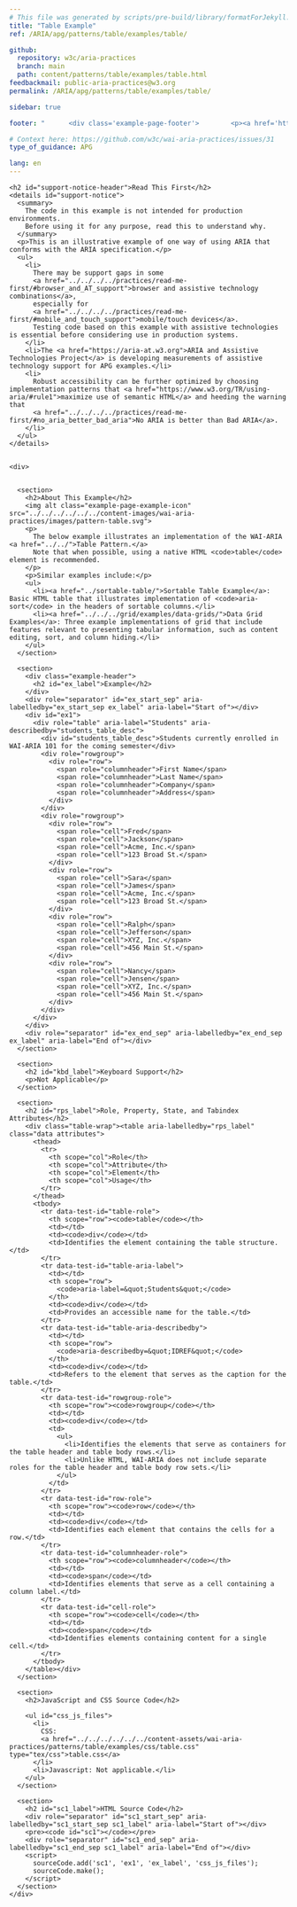 ```yaml
---
# This file was generated by scripts/pre-build/library/formatForJekyll.js
title: "Table Example"
ref: /ARIA/apg/patterns/table/examples/table/

github:
  repository: w3c/aria-practices
  branch: main
  path: content/patterns/table/examples/table.html
feedbackmail: public-aria-practices@w3.org
permalink: /ARIA/apg/patterns/table/examples/table/

sidebar: true

footer: "      <div class='example-page-footer'>        <p><a href='https://github.com/w3c/aria-practices/projects/16'>View issues related to this example</a></p>        <p>Page last updated: 12 December 2023</p>      </div>    "

# Context here: https://github.com/w3c/wai-aria-practices/issues/31
type_of_guidance: APG

lang: en
---
```

<meta charset="utf-8" />
<meta name="viewport" content="width=device-width, initial-scale=1.0" />
<title>Table Example</title>

<script src="../../../../../../content-assets/wai-aria-practices/shared/js/examples.js"></script>
<script src="../../../../../../content-assets/wai-aria-practices/shared/js/highlight.pack.js"></script>
<script src="../../../../../../content-assets/wai-aria-practices/shared/js/app.js"></script>
<script src="../../../../../../content-assets/wai-aria-practices/shared/js/skipto.js"></script>

<link
  href="../../../../../../content-assets/wai-aria-practices/patterns/table/examples/css/table.css"
  rel="stylesheet"
/>


<link 
  rel="stylesheet"
  href="{{ '/content-assets/wai-aria-practices/styles.css' | relative_url }}"
>
<!-- Code highlighting styles -->
<link 
  rel="stylesheet"
  href="{{ '/content-assets/wai-aria-practices/shared/css/github.css' | relative_url }}"
>

<script>
const addBodyClass = undefined;
const enableSidebar = true;
if (addBodyClass) document.body.classList.add(addBodyClass);
if (enableSidebar) document.body.classList.add('has-sidebar');
</script>
    

<script>
    const parentPage = window.location.pathname.match(
      /\/(patterns|practices|about)\//
    )?.[1];
    if (parentPage) {
      const parentHref = 'a[href*="' + parentPage + '"]';
      document.querySelector(parentHref).classList.add('active');
    }
  </script>
<div>

    <h2 id="support-notice-header">Read This First</h2>
    <details id="support-notice">
      <summary>
        The code in this example is not intended for production environments.
        Before using it for any purpose, read this to understand why.
      </summary>
      <p>This is an illustrative example of one way of using ARIA that conforms with the ARIA specification.</p>
      <ul>
        <li>
          There may be support gaps in some
          <a href="../../../../practices/read-me-first/#browser_and_AT_support">browser and assistive technology combinations</a>,
          especially for
          <a href="../../../../practices/read-me-first/#mobile_and_touch_support">mobile/touch devices</a>.
          Testing code based on this example with assistive technologies is essential before considering use in production systems.
        </li>
        <li>The <a href="https://aria-at.w3.org">ARIA and Assistive Technologies Project</a> is developing measurements of assistive technology support for APG examples.</li>
        <li>
          Robust accessibility can be further optimized by choosing implementation patterns that <a href="https://www.w3.org/TR/using-aria/#rule1">maximize use of semantic HTML</a> and heeding the warning that
          <a href="../../../../practices/read-me-first/#no_aria_better_bad_aria">No ARIA is better than Bad ARIA</a>.
        </li>
      </ul>
    </details>
  
    
    <div>
      

      <section>
        <h2>About This Example</h2>
        <img alt class="example-page-example-icon" src="../../../../../../content-images/wai-aria-practices/images/pattern-table.svg">
        <p>
          The below example illustrates an implementation of the WAI-ARIA <a href="../../">Table Pattern.</a>
          Note that when possible, using a native HTML <code>table</code> element is recommended.
        </p>
        <p>Similar examples include:</p>
        <ul>
          <li><a href="../sortable-table/">Sortable Table Example</a>: Basic HTML table that illustrates implementation of <code>aria-sort</code> in the headers of sortable columns.</li>
          <li><a href="../../../grid/examples/data-grids/">Data Grid Examples</a>: Three example implementations of grid that include features relevant to presenting tabular information, such as content editing, sort, and column hiding.</li>
        </ul>
      </section>

      <section>
        <div class="example-header">
          <h2 id="ex_label">Example</h2>
        </div>
        <div role="separator" id="ex_start_sep" aria-labelledby="ex_start_sep ex_label" aria-label="Start of"></div>
        <div id="ex1">
          <div role="table" aria-label="Students" aria-describedby="students_table_desc">
            <div id="students_table_desc">Students currently enrolled in WAI-ARIA 101 for the coming semester</div>
            <div role="rowgroup">
              <div role="row">
                <span role="columnheader">First Name</span>
                <span role="columnheader">Last Name</span>
                <span role="columnheader">Company</span>
                <span role="columnheader">Address</span>
              </div>
            </div>
            <div role="rowgroup">
              <div role="row">
                <span role="cell">Fred</span>
                <span role="cell">Jackson</span>
                <span role="cell">Acme, Inc.</span>
                <span role="cell">123 Broad St.</span>
              </div>
              <div role="row">
                <span role="cell">Sara</span>
                <span role="cell">James</span>
                <span role="cell">Acme, Inc.</span>
                <span role="cell">123 Broad St.</span>
              </div>
              <div role="row">
                <span role="cell">Ralph</span>
                <span role="cell">Jefferson</span>
                <span role="cell">XYZ, Inc.</span>
                <span role="cell">456 Main St.</span>
              </div>
              <div role="row">
                <span role="cell">Nancy</span>
                <span role="cell">Jensen</span>
                <span role="cell">XYZ, Inc.</span>
                <span role="cell">456 Main St.</span>
              </div>
            </div>
          </div>
        </div>
        <div role="separator" id="ex_end_sep" aria-labelledby="ex_end_sep ex_label" aria-label="End of"></div>
      </section>

      <section>
        <h2 id="kbd_label">Keyboard Support</h2>
        <p>Not Applicable</p>
      </section>

      <section>
        <h2 id="rps_label">Role, Property, State, and Tabindex Attributes</h2>
        <div class="table-wrap"><table aria-labelledby="rps_label" class="data attributes">
          <thead>
            <tr>
              <th scope="col">Role</th>
              <th scope="col">Attribute</th>
              <th scope="col">Element</th>
              <th scope="col">Usage</th>
            </tr>
          </thead>
          <tbody>
            <tr data-test-id="table-role">
              <th scope="row"><code>table</code></th>
              <td></td>
              <td><code>div</code></td>
              <td>Identifies the element containing the table structure.</td>
            </tr>
            <tr data-test-id="table-aria-label">
              <td></td>
              <th scope="row">
                <code>aria-label=&quot;Students&quot;</code>
              </th>
              <td><code>div</code></td>
              <td>Provides an accessible name for the table.</td>
            </tr>
            <tr data-test-id="table-aria-describedby">
              <td></td>
              <th scope="row">
                <code>aria-describedby=&quot;IDREF&quot;</code>
              </th>
              <td><code>div</code></td>
              <td>Refers to the element that serves as the caption for the table.</td>
            </tr>
            <tr data-test-id="rowgroup-role">
              <th scope="row"><code>rowgroup</code></th>
              <td></td>
              <td><code>div</code></td>
              <td>
                <ul>
                  <li>Identifies the elements that serve as containers for the table header and table body rows.</li>
                  <li>Unlike HTML, WAI-ARIA does not include separate roles for the table header and table body row sets.</li>
                </ul>
              </td>
            </tr>
            <tr data-test-id="row-role">
              <th scope="row"><code>row</code></th>
              <td></td>
              <td><code>div</code></td>
              <td>Identifies each element that contains the cells for a row.</td>
            </tr>
            <tr data-test-id="columnheader-role">
              <th scope="row"><code>columnheader</code></th>
              <td></td>
              <td><code>span</code></td>
              <td>Identifies elements that serve as a cell containing a column label.</td>
            </tr>
            <tr data-test-id="cell-role">
              <th scope="row"><code>cell</code></th>
              <td></td>
              <td><code>span</code></td>
              <td>Identifies elements containing content for a single cell.</td>
            </tr>
          </tbody>
        </table></div>
      </section>

      <section>
        <h2>JavaScript and CSS Source Code</h2>
        
        <ul id="css_js_files">
          <li>
            CSS:
            <a href="../../../../../../content-assets/wai-aria-practices/patterns/table/examples/css/table.css" type="tex/css">table.css</a>
          </li>
          <li>Javascript: Not applicable.</li>
        </ul>
      </section>

      <section>
        <h2 id="sc1_label">HTML Source Code</h2>
        <div role="separator" id="sc1_start_sep" aria-labelledby="sc1_start_sep sc1_label" aria-label="Start of"></div>
        <pre><code id="sc1"></code></pre>
        <div role="separator" id="sc1_end_sep" aria-labelledby="sc1_end_sep sc1_label" aria-label="End of"></div>
        <script>
          sourceCode.add('sc1', 'ex1', 'ex_label', 'css_js_files');
          sourceCode.make();
        </script>
      </section>
    </div>
  
</div>
<script 
  src="{{ '/content-assets/wai-aria-practices/shared/js/skipto.js' | relative_url }}"
></script>
